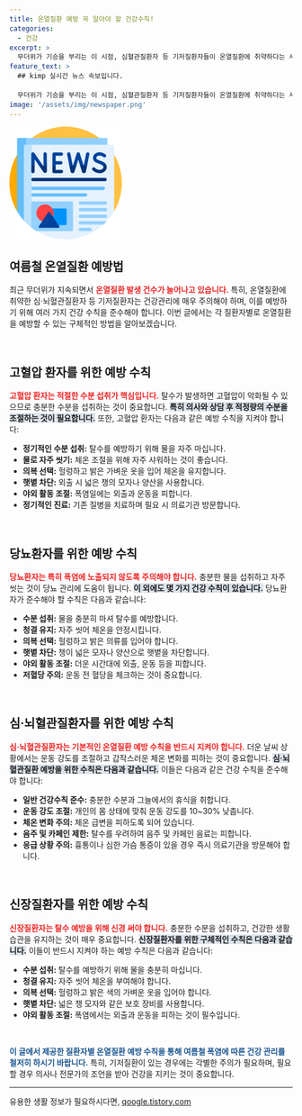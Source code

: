 ```yaml
---
title: 온열질환 예방 꼭 알아야 할 건강수칙!
categories:
  - 건강
excerpt: >
  무더위가 기승을 부리는 이 시점, 심혈관질환자 등 기저질환자들이 온열질환에 취약하다는 사실! 여름철 생명을 지키기 위한 필수 건강 수칙을 지금 바로 확인하세요!
feature_text: >
  ## kimp 실시간 뉴스 속보입니다.

  무더위가 기승을 부리는 이 시점, 심혈관질환자 등 기저질환자들이 온열질환에 취약하다는 사실! 여름철 생명을 지키기 위한 필수 건강 수칙을 지금 바로 확인하세요!
image: '/assets/img/newspaper.png'
---
```


<p><img src="/assets/img/newspaper.png" alt="kimplant 속보" /></p>

<h2 data-ke-size="size26">여름철 온열질환 예방법</h2>

<p data-ke-size="size16">최근 무더위가 지속되면서 <b><span style="color: #ee2323;">온열질환 발생 건수가 늘어나고 있습니다.</span></b> 특히, 온열질환에 취약한 심·뇌혈관질환자 등 기저질환자는 건강관리에 매우 주의해야 하며, 이를 예방하기 위해 여러 가지 건강 수칙을 준수해야 합니다. 이번 글에서는 각 질환자별로 온열질환을 예방할 수 있는 구체적인 방법을 알아보겠습니다.</p>

<p data-ke-size="size16">&nbsp;</p>

<h2 data-ke-size="size26">고혈압 환자를 위한 예방 수칙</h2>

<p data-ke-size="size16"><b><span style="color: #ee2323;">고혈압 환자는 적절한 수분 섭취가 핵심입니다.</span></b> 탈수가 발생하면 고혈압이 악화될 수 있으므로 충분한 수분을 섭취하는 것이 중요합니다. <b><span style="background-color: #21538527;">특히 의사와 상담 후 적정량의 수분을 조절하는 것이 필요합니다.</span></b> 또한, 고혈압 환자는 다음과 같은 예방 수칙을 지켜야 합니다:</p>

<ul>
  <li><b>정기적인 수분 섭취:</b> 탈수를 예방하기 위해 물을 자주 마십니다.</li>
  <li><b>물로 자주 씻기:</b> 체온 조절을 위해 자주 샤워하는 것이 좋습니다.</li>
  <li><b>의복 선택:</b> 헐렁하고 밝은 가벼운 옷을 입어 체온을 유지합니다.</li>
  <li><b>햇볕 차단:</b> 외출 시 넓은 챙의 모자나 양산을 사용합니다.</li>
  <li><b>야외 활동 조절:</b> 폭염일에는 외출과 운동을 피합니다.</li>
  <li><b>정기적인 진료:</b> 기존 질병을 치료하며 필요 시 의료기관 방문합니다.</li>
</ul>

<p data-ke-size="size16">&nbsp;</p>

<h2 data-ke-size="size26">당뇨환자를 위한 예방 수칙</h2>

<p data-ke-size="size16"><b><span style="color: #ee2323;">당뇨환자는 특히 폭염에 노출되지 않도록 주의해야 합니다.</span></b> 충분한 물을 섭취하고 자주 씻는 것이 당뇨 관리에 도움이 됩니다. <b><span style="background-color: #21538527;">이 외에도 몇 가지 건강 수칙이 있습니다.</span></b> 당뇨환자가 준수해야 할 수칙은 다음과 같습니다:</p>

<ul>
  <li><b>수분 섭취:</b> 물을 충분히 마셔 탈수를 예방합니다.</li>
  <li><b>청결 유지:</b> 자주 씻어 체온을 안정시킵니다.</li>
  <li><b>의복 선택:</b> 헐렁하고 밝은 의류를 입어야 합니다.</li>
  <li><b>햇볕 차단:</b> 챙이 넓은 모자나 양산으로 햇볕을 차단합니다.</li>
  <li><b>야외 활동 조절:</b> 더운 시간대에 외출, 운동 등을 피합니다.</li>
  <li><b>저혈당 주의:</b> 운동 전 혈당을 체크하는 것이 중요합니다.</li>
</ul>

<p data-ke-size="size16">&nbsp;</p>

<h2 data-ke-size="size26">심·뇌혈관질환자를 위한 예방 수칙</h2>

<p data-ke-size="size16"><b><span style="color: #ee2323;">심·뇌혈관질환자는 기본적인 온열질환 예방 수칙을 반드시 지켜야 합니다.</span></b> 더운 날씨 상황에서는 운동 강도를 조절하고 갑작스러운 체온 변화를 피하는 것이 중요합니다. <b><span style="background-color: #21538527;">심·뇌혈관질환 예방을 위한 수칙은 다음과 같습니다.</span></b> 이들은 다음과 같은 건강 수칙을 준수해야 합니다:</p>

<ul>
  <li><b>일반 건강수칙 준수:</b> 충분한 수분과 그늘에서의 휴식을 취합니다.</li>
  <li><b>운동 강도 조절:</b> 개인의 몸 상태에 맞춰 운동 강도를 10~30% 낮춥니다.</li>
  <li><b>체온 변화 주의:</b> 체온 급변을 피하도록 되어 있습니다.</li>
  <li><b>음주 및 카페인 제한:</b> 탈수를 우려하여 음주 및 카페인 음료는 피합니다.</li>
  <li><b>응급 상황 주의:</b> 흉통이나 심한 가슴 통증이 있을 경우 즉시 의료기관을 방문해야 합니다.</li>
</ul>

<p data-ke-size="size16">&nbsp;</p>

<h2 data-ke-size="size26">신장질환자를 위한 예방 수칙</h2>

<p data-ke-size="size16"><b><span style="color: #ee2323;">신장질환자는 탈수 예방을 위해 신경 써야 합니다.</span></b> 충분한 수분을 섭취하고, 건강한 생활 습관을 유지하는 것이 매우 중요합니다. <b><span style="background-color: #21538527;">신장질환자를 위한 구체적인 수칙은 다음과 같습니다.</span></b> 이들이 반드시 지켜야 하는 예방 수칙은 다음과 같습니다:</p>

<ul>
  <li><b>수분 섭취:</b> 탈수를 예방하기 위해 물을 충분히 마십니다.</li>
  <li><b>청결 유지:</b> 자주 씻어 체온을 부여해야 합니다.</li>
  <li><b>의복 선택:</b> 헐렁하고 밝은 색의 가벼운 옷을 입어야 합니다.</li>
  <li><b>햇볕 차단:</b> 넓은 챙 모자와 같은 보호 장비를 사용합니다.</li>
  <li><b>야외 활동 조절:</b> 폭염에서는 외출과 운동을 피하는 것이 필수입니다.</li>
</ul>

<p data-ke-size="size16">&nbsp;</p>

<p data-ke-size="size16"><b><span style="color: #1a5490;">이 글에서 제공한 질환자별 온열질환 예방 수칙을 통해 여름철 폭염에 따른 건강 관리를 철저히 하시기 바랍니다.</span></b> 특히, 기저질환이 있는 경우에는 각별한 주의가 필요하며, 필요할 경우 의사나 전문가의 조언을 받아 건강을 지키는 것이 중요합니다.</p>

<hr>

<p data-ke-size="size16"></p>
유용한 생활 정보가 필요하시다면, <a href="https://qoogle.tistory.com" rel="dofollow">qoogle.tistory.com</a>



